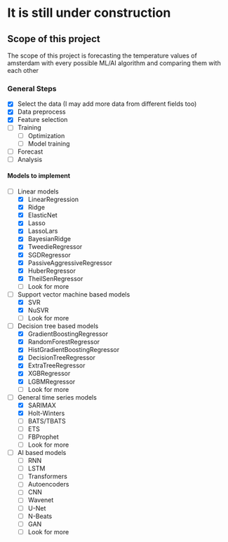 # It is still under construction

## Scope of this project
The scope of this project is forecasting the temperature values of amsterdam with every possible ML/AI algorithm and comparing them with each other

### General Steps

- [X] Select the data (I may add more data from different fields too)
- [X] Data preprocess
- [X] Feature selection
- [ ] Training
	- [ ] Optimization
	- [ ] Model training
- [ ] Forecast
- [ ] Analysis

#### Models to implement

- [ ] Linear models
    - [X] LinearRegression 
    - [X] Ridge
    - [X] ElasticNet
    - [X] Lasso
    - [X] LassoLars
    - [X] BayesianRidge
    - [X] TweedieRegressor
    - [X] SGDRegressor
    - [X] PassiveAggressiveRegressor 
    - [X] HuberRegressor
    - [X] TheilSenRegressor
    - [ ] Look for more
- [ ] Support vector machine based models    
    - [X] SVR
    - [X] NuSVR
    - [ ] Look for more
- [ ] Decision tree based models
    - [X] GradientBoostingRegressor
    - [X] RandomForestRegressor
    - [X] HistGradientBoostingRegressor
    - [X] DecisionTreeRegressor
    - [X] ExtraTreeRegressor
    - [X] XGBRegressor
    - [X] LGBMRegressor
    - [ ] Look for more
- [ ] General time series models
    - [X] SARIMAX
    - [X] Holt-Winters
    - [ ] BATS/TBATS
    - [ ] ETS
    - [ ] FBProphet
    - [ ] Look for more
- [ ] AI based models
    - [ ] RNN
    - [ ] LSTM
    - [ ] Transformers
    - [ ] Autoencoders
    - [ ] CNN
    - [ ] Wavenet
    - [ ] U-Net
    - [ ] N-Beats
    - [ ] GAN
    - [ ] Look for more
